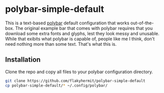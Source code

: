 
# polybar-simple-default

This is a text-based [polybar](https://github.com/polybar/polybar) default configuration that works out-of-the-box. The original example bar that comes with polybar requires that you download some extra fonts and glyphs, lest they look messy and unusable. While that exibits what polybar is capable of, people like me I think, don't need nothing more than some text. That's what this is.

## Installation

Clone the repo and copy all files to your polybar configuration directory.
``` sh
git clone https://github.com/flakyhermit/polybar-simple-default
cp polybar-simple-default/* ~/.config/polybar/
```
